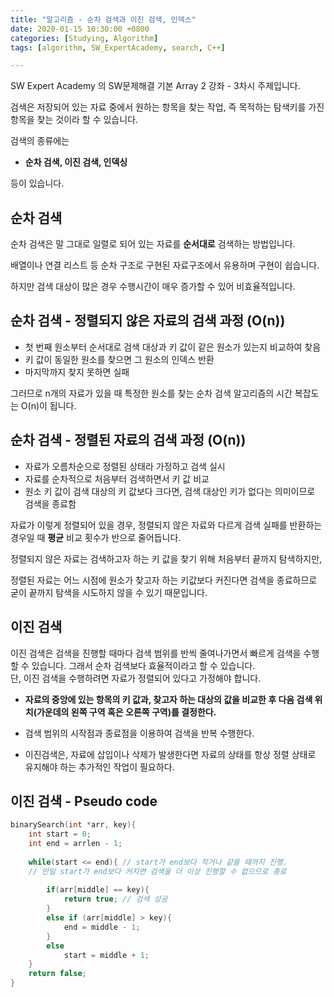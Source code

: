 ```yaml
---
title: "알고리즘 - 순차 검색과 이진 검색, 인덱스"
date: 2020-01-15 10:30:00 +0800
categories: [Studying, Algorithm]
tags: [algorithm, SW_ExpertAcademy, search, C++]

---
```



SW Expert Academy 의 SW문제해결 기본 Array 2 강좌 - 3차시 주제입니다.



검색은 저장되어 있는 자료 중에서 원하는 항목을 찾는 작업, 즉 목적하는 탐색키를 가진 항목을 찾는 것이라 할 수 있습니다.

검색의 종류에는

* **순차 검색, 이진 검색, 인덱싱**

등이 있습니다.



## **순차 검색**

순차 검색은 말 그대로 일렬로 되어 있는 자료를 **순서대로** 검색하는 방법입니다.

배열이나 연결 리스트 등 순차 구조로 구현된 자료구조에서 유용하며 구현이 쉽습니다.

하지만 검색 대상이 많은 경우 수행시간이 매우 증가할 수 있어 비효율적입니다.



## **순차 검색 - 정렬되지 않은 자료의 검색 과정** (O(n))

* 첫 번째 원소부터 순서대로 검색 대상과 키 값이 같은 원소가 있는지 비교하여 찾음
* 키 값이 동일한 원소를 찾으면 그 원소의 인덱스 반환
* 마지막까지 찾지 못하면 실패

그러므로 n개의 자료가 있을 때 특정한 원소를 찾는 순차 검색 알고리즘의 시간 복잡도는 O(n)이 됩니다.



## **순차 검색 - 정렬된 자료의 검색 과정** (O(n))

* 자료가 오름차순으로 정렬된 상태라 가정하고 검색 실시
* 자료를 순차적으로 처음부터 검색하면서 키 값 비교
* 원소 키 값이 검색 대상의 키 값보다 크다면, 검색 대상인 키가 없다는 의미이므로 검색을 종료함

자료가 이렇게 정렬되어 있을 경우, 정렬되지 않은 자료와 다르게 검색 실패를 반환하는 경우일 때 **평균** 비교 횟수가 반으로 줄어듭니다.

정렬되지 않은 자료는 검색하고자 하는 키 값을 찾기 위해 처음부터 끝까지 탐색하지만,

정렬된 자료는 어느 시점에 원소가 찾고자 하는 키값보다 커진다면 검색을 종료하므로 굳이 끝까지 탐색을 시도하지 않을 수 있기 때문입니다.



## **이진 검색**

이진 검색은 검색을 진행할 때마다 검색 범위를 반씩 줄여나가면서 빠르게 검색을 수행할 수 있습니다. 그래서 순차 검색보다 효율적이라고 할 수 있습니다.  
단, 이진 검색을 수행하려면 자료가 정렬되어 있다고 가정해야 합니다.

* **자료의 중앙에 있는 항목의 키 값과, 찾고자 하는 대상의 값을 비교한 후 다음 검색 위치(가운데의 왼쪽 구역 혹은 오른쪽 구역)를 결정한다.**

* 검색 범위의 시작점과 종료점을 이용하여 검색을 반복 수행한다.
* 이진검색은, 자료에 삽입이나 삭제가 발생한다면 자료의 상태를 항상 정렬 상태로 유지해야 하는 추가적인 작업이 필요하다.



## **이진 검색 - Pseudo code**

```c
binarySearch(int *arr, key){
	int start = 0;
	int end = arrlen - 1;
	
	while(start <= end){ // start가 end보다 작거나 같을 때까지 진행.
	// 만일 start가 end보다 커지면 검색을 더 이상 진행할 수 없으므로 종료
	
		if(arr[middle] == key){
        	return true; // 검색 성공
        }
        else if (arr[middle] > key){
            end = middle - 1;
        }
        else
            start = middle + 1;        
	}
    return false;
}
```

